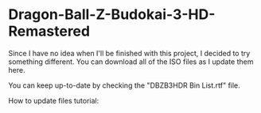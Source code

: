 # Dragon-Ball-Z-Budokai-3-HD-Remastered
Since I have no idea when I'll be finished with this project, I decided to try something different. You can download all of the ISO files as I update them here.

You can keep up-to-date by checking the "DBZB3HDR Bin List.rtf" file.

How to update files tutorial: 
